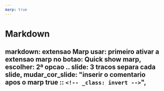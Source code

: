 ```yaml
---
marp: true
---
```

# Markdown
markdown: extensao Marp usar: primeiro ativar a extensao marp no botao: Quick
show marp, escolher: 2ª opcao .. slide: 3 tracos separa cada slide, 
mudar_cor_slide: "inserir o comentario apos o marp true :: ```<!-- _class: invert -->```",
---

